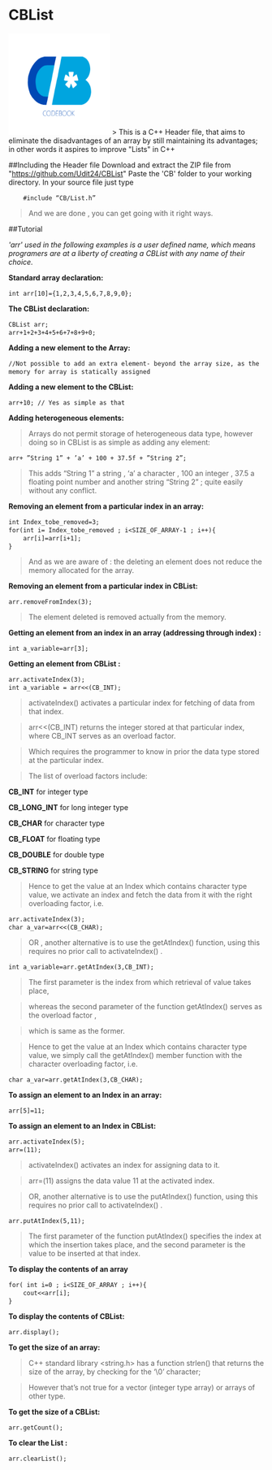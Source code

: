 # CBList
<img src="https://github.com/Udit24/CBList/blob/master/CB/codebook.jpg" alt="CODEBOOK" width="200" height="200"> 
> This is a C++ Header file, that aims to eliminate the disadvantages of an array by still maintaining its advantages; in other words it aspires to improve "Lists" in C++ 

##Including the Header file
	Download and extract the ZIP file from "https://github.com/Udit24/CBList"
	Paste the 'CB' folder to your working directory.
	In your source file just type 
```
	#include “CB/List.h”
```
> And we are done , you can get going with it right ways.

##Tutorial

*'arr' used in the following examples is a user defined name, which means programers are at a liberty of creating a CBList with any name of their choice.*

 **Standard array declaration:**
```
int arr[10]={1,2,3,4,5,6,7,8,9,0};
```
**The CBList declaration:**
```
CBList arr;
arr+1+2+3+4+5+6+7+8+9+0;
```
**Adding a new element to the Array:**
```
//Not possible to add an extra element- beyond the array size, as the memory for array is statically assigned
```
**Adding a new element to the CBList:**
```
arr+10; // Yes as simple as that
```
**Adding heterogeneous elements:**

> Arrays do not permit storage of heterogeneous data type,
however doing so in CBList is as simple as adding any element:

```
arr+ ”String 1” + ’a’ + 100 + 37.5f + ”String 2”;
```

> This adds “String 1” a string , ‘a’ a character , 100 an integer , 37.5 a floating point number and another string “String 2” ; quite easily without any conflict.

**Removing an element from a particular index in an array:**
```
int Index_tobe_removed=3;
for(int i= Index_tobe_removed ; i<SIZE_OF_ARRAY-1 ; i++){
	arr[i]=arr[i+1];
}
```
> And as we are aware of : the deleting an element does not reduce the memory allocated for the array.

**Removing an element from a particular index in CBList:**
```
arr.removeFromIndex(3);
```
> The element deleted is removed actually from the memory.

**Getting an element from an index in an array (addressing through index) :**
```
int a_variable=arr[3];
```
**Getting an element from CBList :**
```
arr.activateIndex(3);
int a_variable = arr<<(CB_INT);
```
> activateIndex() activates a particular index for fetching of data from that index.

> arr<<(CB_INT) returns the integer stored at that particular index, where CB_INT serves as an overload factor.

> Which requires the programmer to know in prior the data type stored at the particular index.

> The list of overload factors include:

**CB_INT** for integer type 

**CB_LONG_INT** for long integer type 

**CB_CHAR** for character type 

**CB_FLOAT** for floating type 

**CB_DOUBLE** for double type 

**CB_STRING** for string type 

> Hence to get the value at an Index which contains character type value, we activate an index and fetch the data from it with the  right overloading factor, i.e. 
```
arr.activateIndex(3);
char a_var=arr<<(CB_CHAR);
```
> OR , another alternative is to use the getAtIndex() function, using this requires no prior call to activateIndex() .

```
int a_variable=arr.getAtIndex(3,CB_INT);
```
> The first parameter is the index from which retrieval of value takes place,

> whereas the second parameter of the function getAtIndex() serves as the overload factor ,

> which is same as the former.


> Hence to get the value at an Index which contains character type value, we simply call the getAtIndex() member function with the character overloading factor, i.e. 

```
char a_var=arr.getAtIndex(3,CB_CHAR);
```

**To assign an element to an Index in an array:**
```
arr[5]=11;
```
**To assign an element to an Index in CBList:**
```
arr.activateIndex(5);
arr=(11);
```
> activateIndex() activates an index for assigning data to it.

> arr=(11) assigns the data value 11 at the activated index.

> OR,  another alternative is to use the putAtIndex() function, using this requires no prior call to activateIndex() .

```
arr.putAtIndex(5,11);
```
> The first parameter of the function putAtIndex() specifies the index at which the insertion takes place, and the second parameter is the value to be inserted at that index.

**To display the contents of an array**
```
for( int i=0 ; i<SIZE_OF_ARRAY ; i++){
	cout<<arr[i];
}
```

**To display the contents of CBList:**
```
arr.display();
```
**To get the size of an array:**
> C++ standard library <string.h> has a function strlen() that returns the size of the array, by checking for the ‘\0’ character; 

> However that’s not true for a vector (integer type array) or arrays of other type.

**To get the size of a CBList:**
```
arr.getCount();
```

**To clear the List :**
```
arr.clearList();
```


 




